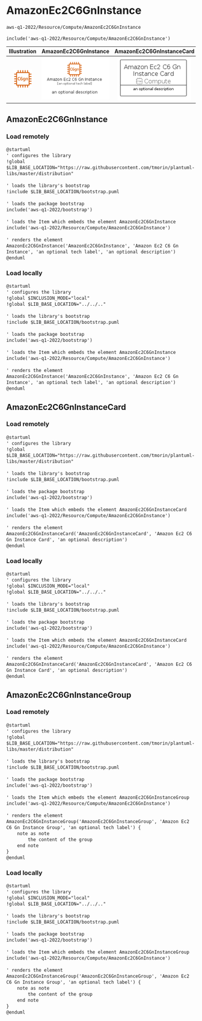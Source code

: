 # AmazonEc2C6GnInstance


```text
aws-q1-2022/Resource/Compute/AmazonEc2C6GnInstance
```

```text
include('aws-q1-2022/Resource/Compute/AmazonEc2C6GnInstance')
```



| Illustration | AmazonEc2C6GnInstance | AmazonEc2C6GnInstanceCard | AmazonEc2C6GnInstanceGroup |
| :---: | :---: | :---: | :---: |
| ![illustration for Illustration](../../../aws-q1-2022/Resource/Compute/AmazonEc2C6GnInstance.png) | ![illustration for AmazonEc2C6GnInstance](../../../aws-q1-2022/Resource/Compute/AmazonEc2C6GnInstance.Local.png) | ![illustration for AmazonEc2C6GnInstanceCard](../../../aws-q1-2022/Resource/Compute/AmazonEc2C6GnInstanceCard.Local.png) | ![illustration for AmazonEc2C6GnInstanceGroup](../../../aws-q1-2022/Resource/Compute/AmazonEc2C6GnInstanceGroup.Local.png) |




## AmazonEc2C6GnInstance

### Load remotely
```plantuml
@startuml
' configures the library
!global $LIB_BASE_LOCATION="https://raw.githubusercontent.com/tmorin/plantuml-libs/master/distribution"

' loads the library's bootstrap
!include $LIB_BASE_LOCATION/bootstrap.puml

' loads the package bootstrap
include('aws-q1-2022/bootstrap')

' loads the Item which embeds the element AmazonEc2C6GnInstance
include('aws-q1-2022/Resource/Compute/AmazonEc2C6GnInstance')

' renders the element
AmazonEc2C6GnInstance('AmazonEc2C6GnInstance', 'Amazon Ec2 C6 Gn Instance', 'an optional tech label', 'an optional description')
@enduml
```

### Load locally
```plantuml
@startuml
' configures the library
!global $INCLUSION_MODE="local"
!global $LIB_BASE_LOCATION="../../.."

' loads the library's bootstrap
!include $LIB_BASE_LOCATION/bootstrap.puml

' loads the package bootstrap
include('aws-q1-2022/bootstrap')

' loads the Item which embeds the element AmazonEc2C6GnInstance
include('aws-q1-2022/Resource/Compute/AmazonEc2C6GnInstance')

' renders the element
AmazonEc2C6GnInstance('AmazonEc2C6GnInstance', 'Amazon Ec2 C6 Gn Instance', 'an optional tech label', 'an optional description')
@enduml
```

## AmazonEc2C6GnInstanceCard

### Load remotely
```plantuml
@startuml
' configures the library
!global $LIB_BASE_LOCATION="https://raw.githubusercontent.com/tmorin/plantuml-libs/master/distribution"

' loads the library's bootstrap
!include $LIB_BASE_LOCATION/bootstrap.puml

' loads the package bootstrap
include('aws-q1-2022/bootstrap')

' loads the Item which embeds the element AmazonEc2C6GnInstanceCard
include('aws-q1-2022/Resource/Compute/AmazonEc2C6GnInstance')

' renders the element
AmazonEc2C6GnInstanceCard('AmazonEc2C6GnInstanceCard', 'Amazon Ec2 C6 Gn Instance Card', 'an optional description')
@enduml
```

### Load locally
```plantuml
@startuml
' configures the library
!global $INCLUSION_MODE="local"
!global $LIB_BASE_LOCATION="../../.."

' loads the library's bootstrap
!include $LIB_BASE_LOCATION/bootstrap.puml

' loads the package bootstrap
include('aws-q1-2022/bootstrap')

' loads the Item which embeds the element AmazonEc2C6GnInstanceCard
include('aws-q1-2022/Resource/Compute/AmazonEc2C6GnInstance')

' renders the element
AmazonEc2C6GnInstanceCard('AmazonEc2C6GnInstanceCard', 'Amazon Ec2 C6 Gn Instance Card', 'an optional description')
@enduml
```

## AmazonEc2C6GnInstanceGroup

### Load remotely
```plantuml
@startuml
' configures the library
!global $LIB_BASE_LOCATION="https://raw.githubusercontent.com/tmorin/plantuml-libs/master/distribution"

' loads the library's bootstrap
!include $LIB_BASE_LOCATION/bootstrap.puml

' loads the package bootstrap
include('aws-q1-2022/bootstrap')

' loads the Item which embeds the element AmazonEc2C6GnInstanceGroup
include('aws-q1-2022/Resource/Compute/AmazonEc2C6GnInstance')

' renders the element
AmazonEc2C6GnInstanceGroup('AmazonEc2C6GnInstanceGroup', 'Amazon Ec2 C6 Gn Instance Group', 'an optional tech label') {
    note as note
        the content of the group
    end note
}
@enduml
```

### Load locally
```plantuml
@startuml
' configures the library
!global $INCLUSION_MODE="local"
!global $LIB_BASE_LOCATION="../../.."

' loads the library's bootstrap
!include $LIB_BASE_LOCATION/bootstrap.puml

' loads the package bootstrap
include('aws-q1-2022/bootstrap')

' loads the Item which embeds the element AmazonEc2C6GnInstanceGroup
include('aws-q1-2022/Resource/Compute/AmazonEc2C6GnInstance')

' renders the element
AmazonEc2C6GnInstanceGroup('AmazonEc2C6GnInstanceGroup', 'Amazon Ec2 C6 Gn Instance Group', 'an optional tech label') {
    note as note
        the content of the group
    end note
}
@enduml
```

